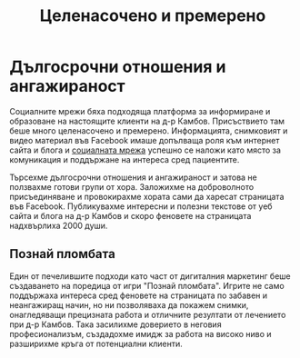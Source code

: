 ﻿---
layout: post
order: 6
rel: /about/kambov/social
service: /services/social
project: /portfolio/kambov
header: compact
display: summary cover
title: Целенасочено и премерено
description: Един от печелившите подходи като част от дигиталния маркетинг беше създаването на поредица от игри „Познай пломбата”.
image: /business/kambov/social.jpg
---
# Дългосрочни отношения и ангажираност
Социалните мрежи бяха подходяща платформа за информиране и образоване на настоящите клиенти на д-р Камбов. Присъствието там беше много целенасочено и премерено. Информацията, снимковият и видео материал във Facebook имаше допълваща роля към интернет сайта и блога и [социалната мрежа](./../../маркетинг/социални-мрежи.html) успешно се наложи като място за комуникация и поддържане на интереса сред пациентите. 

Търсехме дългосрочни отношения и ангажираност и затова не ползвахме готови групи от хора. Заложихме на доброволното присъединяване и провокирахме хората сами да харесат страницата във Facebook. Публикувахме интересни и полезни текстове от уеб сайта и блога на д-р Камбов и скоро феновете на страницата надхвърлиха 2000 души. 

## Познай пломбата
Един от печелившите подходи като част от дигиталния маркетинг беше създаването на поредица от игри "Познай пломбата". Игрите не само поддържаха интереса сред феновете на страницата по забавен и неангажиращ начин, но ни позволяваха да покажем снимки, онагледяващи прецизната работа и отличните резултати от лечението при д-р Камбов. Така засилихме доверието в неговия професионализъм, създадохме имидж за работа на високо ниво и разширихме кръга от потенциални клиенти.